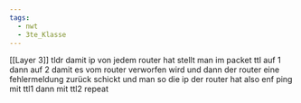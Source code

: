 ```yaml
---
tags:
  - nwt
  - 3te_Klasse
---
```

[[Layer 3]]
tldr damit ip von jedem router hat stellt man im packet ttl auf 1 dann auf 2 damit es vom router verworfen wird und dann der router eine fehlermeldung zurück schickt und man so die ip der router hat
also enf ping mit ttl1 dann mit ttl2 repeat